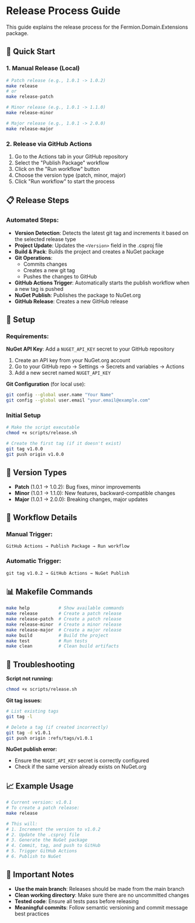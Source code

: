 # Release Process Guide

This guide explains the release process for the Fermion.Domain.Extensions package.

## 🚀 Quick Start

### 1. Manual Release (Local)

```bash
# Patch release (e.g., 1.0.1 -> 1.0.2)
make release
# or
make release-patch

# Minor release (e.g., 1.0.1 -> 1.1.0)
make release-minor

# Major release (e.g., 1.0.1 -> 2.0.0)
make release-major
```

### 2. Release via GitHub Actions

1. Go to the Actions tab in your GitHub repository
2. Select the "Publish Package" workflow
3. Click on the "Run workflow" button
4. Choose the version type (patch, minor, major)
5. Click "Run workflow" to start the process

## 📋 Release Steps

### Automated Steps:

- **Version Detection**: Detects the latest git tag and increments it based on the selected release type
- **Project Update**: Updates the `<Version>` field in the .csproj file
- **Build & Pack**: Builds the project and creates a NuGet package
- **Git Operations**:
  - Commits changes
  - Creates a new git tag
  - Pushes the changes to GitHub
- **GitHub Actions Trigger**: Automatically starts the publish workflow when a new tag is pushed
- **NuGet Publish**: Publishes the package to NuGet.org
- **GitHub Release**: Creates a new GitHub release

## 🔧 Setup

### Requirements:

**NuGet API Key**: Add a `NUGET_API_KEY` secret to your GitHub repository

1. Create an API key from your NuGet.org account
2. Go to your GitHub repo → Settings → Secrets and variables → Actions
3. Add a new secret named `NUGET_API_KEY`

**Git Configuration** (for local use):

```bash
git config --global user.name "Your Name"
git config --global user.email "your.email@example.com"
```

### Initial Setup

```bash
# Make the script executable
chmod +x scripts/release.sh

# Create the first tag (if it doesn't exist)
git tag v1.0.0
git push origin v1.0.0
```

## 📝 Version Types

- **Patch** (1.0.1 → 1.0.2): Bug fixes, minor improvements
- **Minor** (1.0.1 → 1.1.0): New features, backward-compatible changes
- **Major** (1.0.1 → 2.0.0): Breaking changes, major updates

## 🔄 Workflow Details

### Manual Trigger:
```
GitHub Actions → Publish Package → Run workflow
```

### Automatic Trigger:
```
git tag v1.0.2 → GitHub Actions → NuGet Publish
```

## 📊 Makefile Commands

```bash
make help           # Show available commands
make release        # Create a patch release
make release-patch  # Create a patch release
make release-minor  # Create a minor release
make release-major  # Create a major release
make build          # Build the project
make test           # Run tests
make clean          # Clean build artifacts
```

## 🐛 Troubleshooting

**Script not running:**
```bash
chmod +x scripts/release.sh
```

**Git tag issues:**
```bash
# List existing tags
git tag -l

# Delete a tag (if created incorrectly)
git tag -d v1.0.1
git push origin :refs/tags/v1.0.1
```

**NuGet publish error:**
- Ensure the `NUGET_API_KEY` secret is correctly configured
- Check if the same version already exists on NuGet.org

## 📈 Example Usage

```bash
# Current version: v1.0.1
# To create a patch release:
make release

# This will:
# 1. Increment the version to v1.0.2
# 2. Update the .csproj file
# 3. Generate the NuGet package
# 4. Commit, tag, and push to GitHub
# 5. Trigger GitHub Actions
# 6. Publish to NuGet
```

## 🚨 Important Notes

- **Use the main branch**: Releases should be made from the main branch
- **Clean working directory**: Make sure there are no uncommitted changes
- **Tested code**: Ensure all tests pass before releasing
- **Meaningful commits**: Follow semantic versioning and commit message best practices